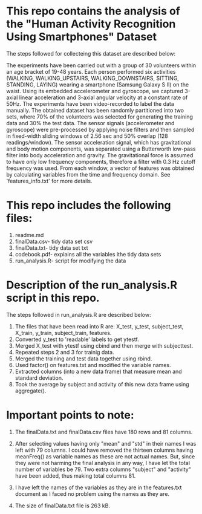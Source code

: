 This repo contains the analysis of the "Human Activity Recognition Using Smartphones" Dataset
=============================================================================================
The steps followed for collecteing this dataset are described below:

The experiments have been carried out with a group of 30 volunteers within an age bracket of 19-48 years. Each person performed six activities (WALKING, WALKING_UPSTAIRS, WALKING_DOWNSTAIRS, SITTING, STANDING, LAYING) wearing a smartphone (Samsung Galaxy S II) on the waist. Using its embedded accelerometer and gyroscope, we captured 3-axial linear acceleration and 3-axial angular velocity at a constant rate of 50Hz. The experiments have been video-recorded to label the data manually. The obtained dataset has been randomly partitioned into two sets, where 70% of the volunteers was selected for generating the training data and 30% the test data. The sensor signals (accelerometer and gyroscope) were pre-processed by applying noise filters and then sampled in fixed-width sliding windows of 2.56 sec and 50% overlap (128 readings/window). The sensor acceleration signal, which has gravitational and body motion components, was separated using a Butterworth low-pass filter into body acceleration and gravity. The gravitational force is assumed to have only low frequency components, therefore a filter with 0.3 Hz cutoff frequency was used. From each window, a vector of features was obtained by calculating variables from the time and frequency domain. See 'features_info.txt' for more details. 

This repo includes the following files:
=========================================

1. readme.md
2. finalData.csv- tidy data set csv
3. finalData.txt- tidy data set txt
4. codebook.pdf- explains all the variables ithe tidy data sets 
5. run_analysis.R- script for modifying the data

Description of the run_analysis.R script in this repo.
======================================================
The steps followed in run_analysis.R are described below:

1. The files that have been read into R are: X_test, y_test, subject_test, X_train, y_train, subject_train, features.
2. Converted y_test to 'readable' labels to get ytestf.
3. Merged X_test with ytestf using cbind and then merge with subjecttest.
4. Repeated steps 2 and 3 for trainig data.
5. Merged the training and test data together using rbind.
6. Used factor() on features.txt and modified the variable names.
7. Extracted columns (into a new data frame) that measure mean and standard deviation.
8. Took the average by subject and activity of this new data frame using aggregate().

Important points to note:
=========================

1. The finalData.txt and finalData.csv files have 180 rows and 81 columns.

2. After selecting values having only "mean" and "std" in their names I was left with 79 columns. I could have removed the thirteen columns having meanFreq() as variable names as these are not actual names. But, since they were not harming the final analysis in any way, I have let the total number of variables be 79. Two extra columns "subject" and "activity" have been added, thus making total columns 81.

3. I have left the names of the variables as they are in the features.txt document as I faced no problem using the names as they are.

4. The size of finalData.txt file is 263 kB.


